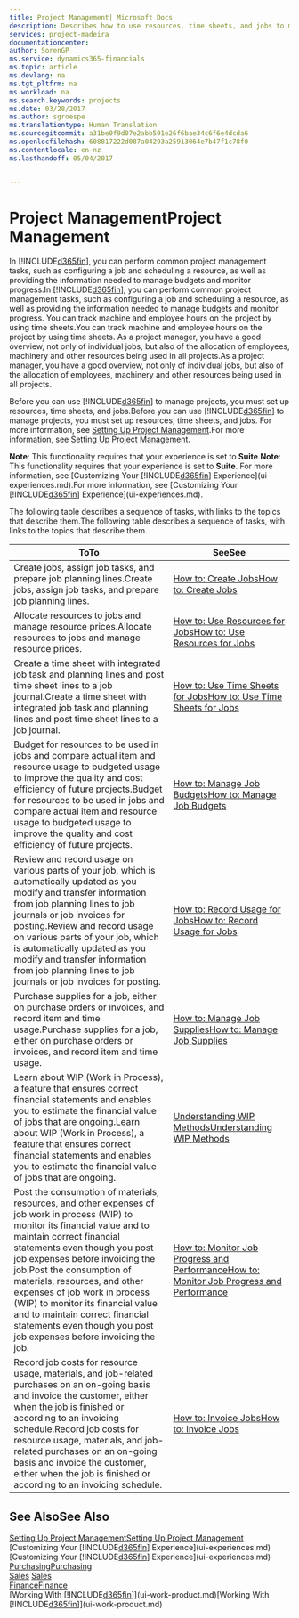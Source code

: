 ```yaml
---
title: Project Management| Microsoft Docs
description: Describes how to use resources, time sheets, and jobs to manage projects.
services: project-madeira
documentationcenter: 
author: SorenGP
ms.service: dynamics365-financials
ms.topic: article
ms.devlang: na
ms.tgt_pltfrm: na
ms.workload: na
ms.search.keywords: projects
ms.date: 03/28/2017
ms.author: sgroespe
ms.translationtype: Human Translation
ms.sourcegitcommit: a31be0f9d07e2abb591e26f6bae34c6f6e4dcda6
ms.openlocfilehash: 608817222d087a04293a25913064e7b47f1c78f0
ms.contentlocale: en-nz
ms.lasthandoff: 05/04/2017


---
```

# <a name="project-management"></a><span data-ttu-id="66e8f-103">Project Management</span><span class="sxs-lookup"><span data-stu-id="66e8f-103">Project Management</span></span>
<span data-ttu-id="66e8f-104">In [!INCLUDE[d365fin](includes/d365fin_md.md)], you can perform common project management tasks, such as configuring a job and scheduling a resource, as well as providing the information needed to manage budgets and monitor progress.</span><span class="sxs-lookup"><span data-stu-id="66e8f-104">In [!INCLUDE[d365fin](includes/d365fin_md.md)], you can perform common project management tasks, such as configuring a job and scheduling a resource, as well as providing the information needed to manage budgets and monitor progress.</span></span> <span data-ttu-id="66e8f-105">You can track machine and employee hours on the project by using time sheets.</span><span class="sxs-lookup"><span data-stu-id="66e8f-105">You can track machine and employee hours on the project by using time sheets.</span></span> <span data-ttu-id="66e8f-106">As a project manager, you have a good overview, not only of individual jobs, but also of the allocation of employees, machinery and other resources being used in all projects.</span><span class="sxs-lookup"><span data-stu-id="66e8f-106">As a project manager, you have a good overview, not only of individual jobs, but also of the allocation of employees, machinery and other resources being used in all projects.</span></span>

<span data-ttu-id="66e8f-107">Before you can use [!INCLUDE[d365fin](includes/d365fin_md.md)] to manage projects, you must set up resources, time sheets, and jobs.</span><span class="sxs-lookup"><span data-stu-id="66e8f-107">Before you can use [!INCLUDE[d365fin](includes/d365fin_md.md)] to manage projects, you must set up resources, time sheets, and jobs.</span></span> <span data-ttu-id="66e8f-108">For more information, see [Setting Up Project Management](projects-setup-projects.md).</span><span class="sxs-lookup"><span data-stu-id="66e8f-108">For more information, see [Setting Up Project Management](projects-setup-projects.md).</span></span>  

<span data-ttu-id="66e8f-109">**Note**: This functionality requires that your experience is set to **Suite**.</span><span class="sxs-lookup"><span data-stu-id="66e8f-109">**Note**: This functionality requires that your experience is set to **Suite**.</span></span> <span data-ttu-id="66e8f-110">For more information, see [Customizing Your [!INCLUDE[d365fin](includes/d365fin_md.md)] Experience](ui-experiences.md).</span><span class="sxs-lookup"><span data-stu-id="66e8f-110">For more information, see [Customizing Your [!INCLUDE[d365fin](includes/d365fin_md.md)] Experience](ui-experiences.md).</span></span>

<span data-ttu-id="66e8f-111">The following table describes a sequence of tasks, with links to the topics that describe them.</span><span class="sxs-lookup"><span data-stu-id="66e8f-111">The following table describes a sequence of tasks, with links to the topics that describe them.</span></span>

| <span data-ttu-id="66e8f-112">To</span><span class="sxs-lookup"><span data-stu-id="66e8f-112">To</span></span> | <span data-ttu-id="66e8f-113">See</span><span class="sxs-lookup"><span data-stu-id="66e8f-113">See</span></span> |
| --- | --- |
| <span data-ttu-id="66e8f-114">Create jobs, assign job tasks, and prepare job planning lines.</span><span class="sxs-lookup"><span data-stu-id="66e8f-114">Create jobs, assign job tasks, and prepare job planning lines.</span></span> |[<span data-ttu-id="66e8f-115">How to: Create Jobs</span><span class="sxs-lookup"><span data-stu-id="66e8f-115">How to: Create Jobs</span></span>](projects-how-create-jobs.md) |
| <span data-ttu-id="66e8f-116">Allocate resources to jobs and manage resource prices.</span><span class="sxs-lookup"><span data-stu-id="66e8f-116">Allocate resources to jobs and manage resource prices.</span></span> |[<span data-ttu-id="66e8f-117">How to: Use Resources for Jobs</span><span class="sxs-lookup"><span data-stu-id="66e8f-117">How to: Use Resources for Jobs</span></span>](projects-how-use-resources.md) |
| <span data-ttu-id="66e8f-118">Create a time sheet with integrated job task and planning lines and post time sheet lines to a job journal.</span><span class="sxs-lookup"><span data-stu-id="66e8f-118">Create a time sheet with integrated job task and planning lines and post time sheet lines to a job journal.</span></span> |[<span data-ttu-id="66e8f-119">How to: Use Time Sheets for Jobs</span><span class="sxs-lookup"><span data-stu-id="66e8f-119">How to: Use Time Sheets for Jobs</span></span>](projects-how-use-time-sheets.md) |
| <span data-ttu-id="66e8f-120">Budget for resources to be used in jobs and compare actual item and resource usage to budgeted usage to improve the quality and cost efficiency of future projects.</span><span class="sxs-lookup"><span data-stu-id="66e8f-120">Budget for resources to be used in jobs and compare actual item and resource usage to budgeted usage to improve the quality and cost efficiency of future projects.</span></span> |[<span data-ttu-id="66e8f-121">How to: Manage Job Budgets</span><span class="sxs-lookup"><span data-stu-id="66e8f-121">How to: Manage Job Budgets</span></span>](projects-how-manage-budgets.md) |
| <span data-ttu-id="66e8f-122">Review and record usage on various parts of your job, which is automatically updated as you modify and transfer information from job planning lines to job journals or job invoices for posting.</span><span class="sxs-lookup"><span data-stu-id="66e8f-122">Review and record usage on various parts of your job, which is automatically updated as you modify and transfer information from job planning lines to job journals or job invoices for posting.</span></span> |[<span data-ttu-id="66e8f-123">How to: Record Usage for Jobs</span><span class="sxs-lookup"><span data-stu-id="66e8f-123">How to: Record Usage for Jobs</span></span>](projects-how-record-job-usage.md) |
| <span data-ttu-id="66e8f-124">Purchase supplies for a job, either on purchase orders or invoices, and record item and time usage.</span><span class="sxs-lookup"><span data-stu-id="66e8f-124">Purchase supplies for a job, either on purchase orders or invoices, and record item and time usage.</span></span> |[<span data-ttu-id="66e8f-125">How to: Manage Job Supplies</span><span class="sxs-lookup"><span data-stu-id="66e8f-125">How to: Manage Job Supplies</span></span>](projects-how-manage-project-supplies.md) |
| <span data-ttu-id="66e8f-126">Learn about WIP (Work in Process), a feature that ensures correct financial statements and enables you to estimate the financial value of jobs that are ongoing.</span><span class="sxs-lookup"><span data-stu-id="66e8f-126">Learn about WIP (Work in Process), a feature that ensures correct financial statements and enables you to estimate the financial value of jobs that are ongoing.</span></span> |[<span data-ttu-id="66e8f-127">Understanding WIP Methods</span><span class="sxs-lookup"><span data-stu-id="66e8f-127">Understanding WIP Methods</span></span>](projects-understanding-wip.md) |
| <span data-ttu-id="66e8f-128">Post the consumption of materials, resources, and other expenses of job work in process (WIP) to monitor its financial value and to maintain correct financial statements even though you post job expenses before invoicing the job.</span><span class="sxs-lookup"><span data-stu-id="66e8f-128">Post the consumption of materials, resources, and other expenses of job work in process (WIP) to monitor its financial value and to maintain correct financial statements even though you post job expenses before invoicing the job.</span></span> |[<span data-ttu-id="66e8f-129">How to: Monitor Job Progress and Performance</span><span class="sxs-lookup"><span data-stu-id="66e8f-129">How to: Monitor Job Progress and Performance</span></span>](projects-how-monitor-progress-performance.md) |
| <span data-ttu-id="66e8f-130">Record job costs for resource usage, materials, and job-related purchases on an on-going basis and invoice the customer, either when the job is finished or according to an invoicing schedule.</span><span class="sxs-lookup"><span data-stu-id="66e8f-130">Record job costs for resource usage, materials, and job-related purchases on an on-going basis and invoice the customer, either when the job is finished or according to an invoicing schedule.</span></span> |[<span data-ttu-id="66e8f-131">How to: Invoice Jobs</span><span class="sxs-lookup"><span data-stu-id="66e8f-131">How to: Invoice Jobs</span></span>](projects-how-invoice-jobs.md) |

## <a name="see-also"></a><span data-ttu-id="66e8f-132">See Also</span><span class="sxs-lookup"><span data-stu-id="66e8f-132">See Also</span></span>
[<span data-ttu-id="66e8f-133">Setting Up Project Management</span><span class="sxs-lookup"><span data-stu-id="66e8f-133">Setting Up Project Management</span></span>](projects-setup-projects.md)  
<span data-ttu-id="66e8f-134">[Customizing Your [!INCLUDE[d365fin](includes/d365fin_md.md)] Experience](ui-experiences.md)</span><span class="sxs-lookup"><span data-stu-id="66e8f-134">[Customizing Your [!INCLUDE[d365fin](includes/d365fin_md.md)] Experience](ui-experiences.md)</span></span>      
[<span data-ttu-id="66e8f-135">Purchasing</span><span class="sxs-lookup"><span data-stu-id="66e8f-135">Purchasing</span></span>](purchasing-manage-purchasing.md)         
<span data-ttu-id="66e8f-136">[Sales](sales-manage-sales.md)  </span><span class="sxs-lookup"><span data-stu-id="66e8f-136">[Sales](sales-manage-sales.md)  </span></span>  
[<span data-ttu-id="66e8f-137">Finance</span><span class="sxs-lookup"><span data-stu-id="66e8f-137">Finance</span></span>](finance.md)  
<span data-ttu-id="66e8f-138">[Working With [!INCLUDE[d365fin](includes/d365fin_md.md)]](ui-work-product.md)</span><span class="sxs-lookup"><span data-stu-id="66e8f-138">[Working With [!INCLUDE[d365fin](includes/d365fin_md.md)]](ui-work-product.md)</span></span>  

